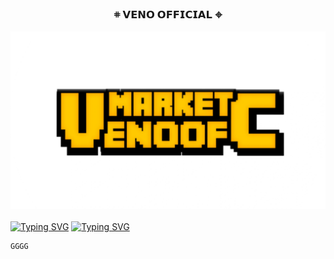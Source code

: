 <!-- START GLOBAL CORPORATION -->
<h3 align="center">
  𖥻 𝗩𝗘𝗡𝗢 𝗢𝗙𝗙𝗜𝗖𝗜𝗔𝗟 𖦏

  ![](https://github.com/kuymabar/mmk/blob/main/20241225_234731.png)
</h3>

[![Typing SVG](https://readme-typing-svg.demolab.com?font=Kanit&size=50&pause=1000&color=F79801&center=true&width=900&height=100&lines=%23+COMMAND+DEPLOY+TO+VPS)](https://git.io/typing-svg)
[![Typing SVG](https://readme-typing-svg.demolab.com?font=Kanit&size=50&pause=1000&color=F79801&center=true&width=900&height=100&lines=%23+CREDITS+BY+VENO+OFFICIAL)](https://git.io/typing-svg)
```
GGGG
```
